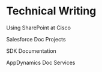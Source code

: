 # Technical Writing

Using SharePoint at Cisco

Salesforce Doc Projects

SDK Documentation

AppDynamics Doc Services

